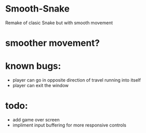 # Smooth-Snake
Remake of clasic Snake but with smooth movement

# smoother movement?


# known bugs: 
  - player can go in opposite direction of travel running into itself
  - player can exit the window
  
# todo:
  - add game over screen
  - impliment input buffering for more responsive controls
  
 
